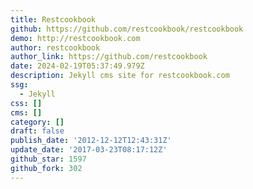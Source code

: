 ```yaml
---
title: Restcookbook
github: https://github.com/restcookbook/restcookbook
demo: http://restcookbook.com
author: restcookbook
author_link: https://github.com/restcookbook
date: 2024-02-19T05:37:49.979Z
description: Jekyll cms site for restcookbook.com
ssg:
  - Jekyll
css: []
cms: []
category: []
draft: false
publish_date: '2012-12-12T12:43:31Z'
update_date: '2017-03-23T08:17:12Z'
github_star: 1597
github_fork: 302
---
```

